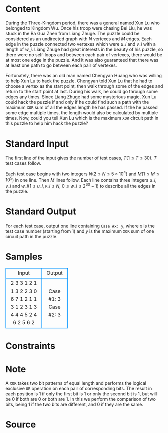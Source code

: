 
# Content

During the Three-Kingdom period, there was a general named Xun Lu who belonged to Kingdom Wu. Once his troop were chasing Bei Liu, he was stuck in the Ba Gua Zhen from Liang Zhuge.
The puzzle could be considered as an undirected graph with $N$ vertexes and $M$ edges. Each edge in the puzzle connected two vertexes which were $u\_i$ and $v\_i$ with a length of $w\_i$.
Liang Zhuge had great interests in the beauty of his puzzle, so there were no self-loops and between each pair of vertexes, there would be at most one edge in the puzzle.
And it was also guaranteed that there was at least one path to go between each pair of vertexes.

Fortunately, there was an old man named Chengyan Huang who was willing to help Xun Lu to hack the puzzle. Chengyan told Xun Lu that he had to choose a vertex as the start point,
then walk through some of the edges and return to the start point at last. During his walk, he could go through some edges any times. Since Liang Zhuge had some mysterious magic,
Xun Lu could hack the puzzle if and only if he could find such a path with the maximum `XOR` sum of all the edges length he has passed. If the he passed some edge multiple times,
the length would also be calculated by multiple times. Now, could you tell Xun Lu which is the maximum `XOR` circuit path in this puzzle to help him hack the puzzle?

# Standard Input

The first line of the input gives the number of test cases, $T$($1\leq T\leq 30$). $T$ test cases follow.

Each test case begins with two integers $N$($2\leq N\leq 5\times 10^4$) and $M$($1\leq M\leq 10^5$) in one line. Then $M$ lines follow. Each line contains three integers
$u\_i$, $v\_i$ and $w\_i$($1\leq u\_i, v\_i\leq N$, $0\leq w\_i\leq 2^{60}-1$) to describe all the edges in the puzzle.

# Standard Output

For each test case, output one line containing `Case #x: y`, where $x$ is the test case number (starting from $1$) and $y$ is the maximum `XOR` sum of one circuit
path in the puzzle.

# Samples

<style>
        table,table tr th, table tr td { border:1px solid #0094ff; }
        table { width: 200px; min-height: 25px; line-height: 25px; text-align: center; border-collapse: collapse;}   
    </style>
<table>
	<tr>
		<td>Input</td>
		<td>Output</td>
	</tr>
<tr><td>2
3 3
1 2 1
1 3 2
2 3 0
6 7
1 2 1
1 3 1
2 3 1
3 4 4
4 5 2
4 6 2
5 6 2</td><td>Case #1: 3
Case #2: 3</td></tr></table>


# Constraints



# Note

A `XOR` takes two bit patterns of equal length and performs the logical exclusive `OR` operation on each pair of corresponding bits. The result in each position is $1$
if only the first bit is $1$ or only the second bit is $1$, but will be $0$ if both are $0$ or both are $1$. In this we perform the comparison of two bits, being $1$ if the
two bits are different, and $0$ if they are the same.

# Source


